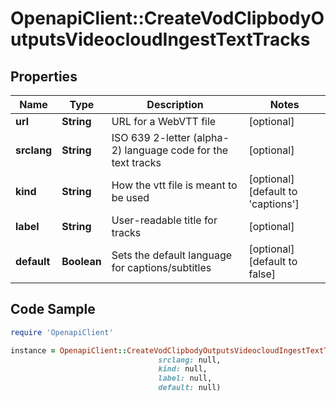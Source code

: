 # OpenapiClient::CreateVodClipbodyOutputsVideocloudIngestTextTracks

## Properties

Name | Type | Description | Notes
------------ | ------------- | ------------- | -------------
**url** | **String** | URL for a WebVTT file | [optional] 
**srclang** | **String** | ISO 639 2-letter (alpha-2) language code for the text tracks | [optional] 
**kind** | **String** | How the vtt file is meant to be used | [optional] [default to &#39;captions&#39;]
**label** | **String** | User-readable title for tracks | [optional] 
**default** | **Boolean** | Sets the default language for captions/subtitles | [optional] [default to false]

## Code Sample

```ruby
require 'OpenapiClient'

instance = OpenapiClient::CreateVodClipbodyOutputsVideocloudIngestTextTracks.new(url: null,
                                 srclang: null,
                                 kind: null,
                                 label: null,
                                 default: null)
```


